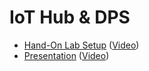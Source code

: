 <h1>IoT Hub & DPS</h1>
<p>
<ul>
  <li><a href="https://microsoft-my.sharepoint.com/:w:/p/goblackw/ETaZDyrIgttJv-T12P6eRewB5J0VdcGid_yQ4l2vpkqRLw?e=js7H0B">Hand-On Lab Setup</a> (<a href="https://microsoft-my.sharepoint.com/:v:/p/goblackw/EcrWzLD1AiNDvToBmtaiB6EBHx2SbtEUZtKLWrqzWBMpJA?e=zjoycC">Video</a>)
  <li><a href="https://microsoft-my.sharepoint.com/:p:/p/goblackw/ERp6bH33JcxAiw7EvsIOwvcBCoPUanf0NL-M2I8-LQOl7Q?e=fc0khu">Presentation</a> (<a href="https://microsoft-my.sharepoint.com/:v:/p/goblackw/EVRE8cWys-RHjMGW4T7FbIwBHdh3O3I9r_hbu0bxNmA6Rg?e=5DdB7X">Video</a>)
</ul>
    
